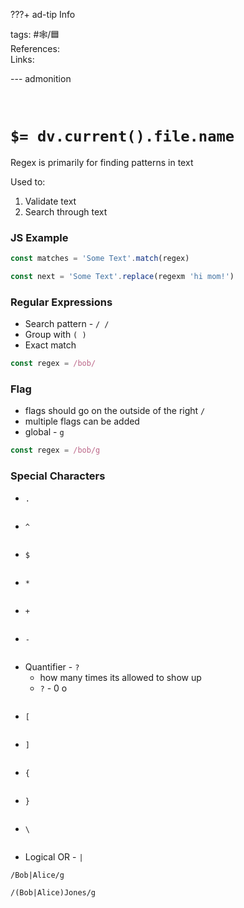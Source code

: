 ???+ ad-tip Info

tags: #🕸️/🟦   
References:   
Links: 

--- admonition


<br>

# `$= dv.current().file.name`

Regex is primarily for finding patterns in text

Used to:
1. Validate text
2. Search through text

### JS Example

```js
const matches = 'Some Text'.match(regex)
```

```js
const next = 'Some Text'.replace(regexm 'hi mom!')
```

### Regular Expressions

- Search pattern - `/ /` 
- Group with `( )`
- Exact match

```js
const regex = /bob/
```

### Flag
- flags should go on the outside of the right `/`
- multiple flags can be added
- global - `g`

```js
const regex = /bob/g
```

### Special Characters

- `.`
	
```js

```

- `^`
	
```js

```

- `$`
	
```js

```

- `*`
	
```js

```

- `+`
	
```js

```

- `-`
	
```js

```

- Quantifier - `?`
	- how many times its allowed to show up
	- `?` - 0 o
		
```regex

```

- `[`
	
```js

```

- `]`
	
```js

```

- `{`
	
```js

```

- `}`
	
```js

```

- `\`
	
```js

```

- Logical OR - `|`
	
```regex
/Bob|Alice/g
```

```regex
/(Bob|Alice)Jones/g
```